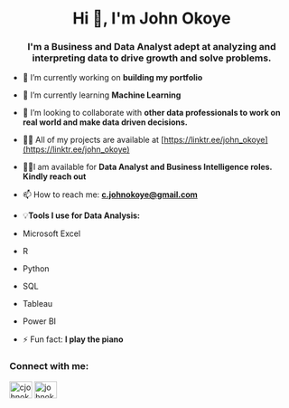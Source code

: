 <h1 align="center">Hi 👋, I'm John Okoye</h1>
<h3 align="center">I'm a Business and Data Analyst adept at analyzing and interpreting data to drive growth and solve problems.</h3>

- 🔭 I’m currently working on **building my portfolio**

- 🌱 I’m currently learning **Machine Learning**

- 👯 I’m looking to collaborate with **other data professionals to work on real world and make data driven decisions.**

- 👨‍💻 All of my projects are available at [https://linktr.ee/john_okoye](https://linktr.ee/john_okoye)

- 🧑‍💼I am available for **Data Analyst and Business Intelligence roles. Kindly reach out**

- 📫 How to reach me: **c.johnokoye@gmail.com**

- 💡**Tools I use for Data Analysis:**
- Microsoft Excel
- R 
- Python
- SQL
- Tableau
- Power BI

- ⚡ Fun fact: **I play the piano**

<h3 align="left">Connect with me:</h3>
<p align="left">
<a href="https://linkedin.com/in/cjohnokoye" target="blank"><img align="center" src="https://raw.githubusercontent.com/rahuldkjain/github-profile-readme-generator/master/src/images/icons/Social/linked-in-alt.svg" alt="cjohnokoye" height="30" width="40" /></a>
<a href="https://kaggle.com/johnokoye" target="blank"><img align="center" src="https://raw.githubusercontent.com/rahuldkjain/github-profile-readme-generator/master/src/images/icons/Social/kaggle.svg" alt="johnokoye" height="30" width="40" /></a>
</p>
